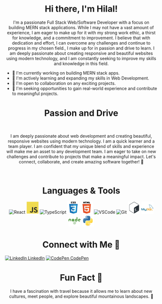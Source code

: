 <h1 align="center"> Hi there, I'm Hilal! </h1>

<p align="center">
I'm a passionate Full Stack Web/Software Developer with a focus on building MERN stack applications. While I may not have a vast amount of experience, I am eager to make up for it with my strong work ethic, a thirst for knowledge, and a commitment to improvement. I believe that with dedication and effort, I can overcome any challenges and continue to progress in my chosen field., I make up for in passion and drive to learn. I am deeply passionate about creating responsive and beautiful websites using modern technology, and I am constantly seeking to improve my skills and knowledge in this field.</p>

- 🔭 I'm currently working on building MERN stack apps.
- 🌱 I'm actively learning and expanding my skills in Web Development.
- 💼 I'm open to collaboration on any exciting projects.
- 🤔 I'm seeking opportunities to gain real-world experience and contribute to meaningful projects.

<h1 align="center"> Passion and Drive</h1>
<br/>
<p align="center">I am deeply passionate about web development and creating beautiful, responsive websites using modern technology. I am a quick learner and a team player. I am confident that my unique blend of skills and experience will make me an asset to any development team. I am eager to take on new challenges and contribute to projects that make a meaningful impact.
Let's connect, collaborate, and create amazing software together! 🚀</p>
<br/>
<h1 align="center">Languages & Tools</h1>

<p align="center">
  <img src="https://cdn.jsdelivr.net/gh/devicons/devicon/icons/react/react-original.svg" alt="React" width="40" height="40"/>
  <img src="https://raw.githubusercontent.com/devicons/devicon/master/icons/javascript/javascript-original.svg" alt="JavaScript" width="40" height="40"/>
  <img src="https://cdn.jsdelivr.net/gh/devicons/devicon/icons/typescript/typescript-plain.svg" alt="TypeScript" width="40" height="40"/>
  <img src="https://raw.githubusercontent.com/devicons/devicon/master/icons/css3/css3-original-wordmark.svg" alt="CSS3" width="40" height="40"/>
  <img src="https://raw.githubusercontent.com/devicons/devicon/master/icons/html5/html5-original-wordmark.svg" alt="HTML5" width="40" height="40"/>
  <img src="https://cdn.jsdelivr.net/gh/devicons/devicon/icons/vscode/vscode-original.svg" alt="VSCode" width="40" height="40"/>
  <img src="https://cdn.jsdelivr.net/gh/devicons/devicon/icons/git/git-original.svg" alt="Git" width="40" height="40"/>
  <img src="https://raw.githubusercontent.com/devicons/devicon/1119b9f84c0290e0f0b38982099a2bd027a48bf1/icons/bash/bash-plain.svg" alt="Bash" width="40" height="40"/>
  <img src="https://raw.githubusercontent.com/devicons/devicon/1119b9f84c0290e0f0b38982099a2bd027a48bf1/icons/mysql/mysql-original-wordmark.svg" alt="MySQL" width="40" height="40"/>
  <img src="https://raw.githubusercontent.com/devicons/devicon/1119b9f84c0290e0f0b38982099a2bd027a48bf1/icons/nodejs/nodejs-plain-wordmark.svg" alt="Node.js" width="40" height="40"/> 
  <img src="https://raw.githubusercontent.com/devicons/devicon/1119b9f84c0290e0f0b38982099a2bd027a48bf1/icons/python/python-original.svg" alt="Python" width="40" height="40"/>
</p>

<h1 align="center"> Connect with Me 🤝</h1>


  <a href="https://linkedin.com/in/itshilaal/" ><img src="https://cdn.jsdelivr.net/gh/devicons/devicon/icons/linkedin/linkedin-original.svg" alt="LinkedIn" height="auto" width="20"/> LinkedIn</a>
  <a href="https://codepen.io/HilalAyaz"><img src="https://img.icons8.com/external-tal-revivo-shadow-tal-revivo/24/000000/external-multi-platform-online-code-editor-and-open-source-learning-service-logo-shadow-tal-revivo.png" alt="CodePen" height="auto" width="20"/> CodePen</a>


<h1 align="center">Fun Fact 🌄</h1>

<p align="center">I have a fascination with travel because it allows me to learn about new cultures, meet people, and explore beautiful mountainous landscapes. 🌄 </p>

<br/>
<br/>
<br/>
